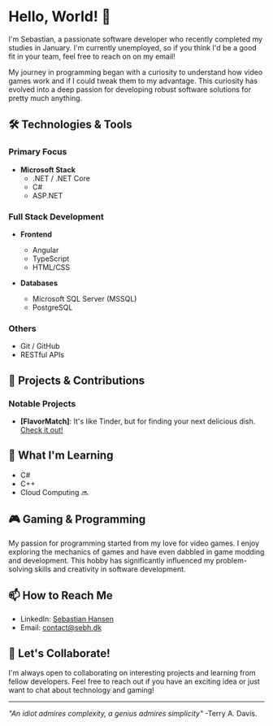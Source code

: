 # Hello, World! 👋

I'm Sebastian, a passionate software developer who recently completed my studies in January. I'm currently unemployed, so if you think I'd be a good fit in your team, feel free to reach on on my email!

My journey in programming began with a curiosity to understand how video games work and if I could tweak them to my advantage. This curiosity has evolved into a deep passion for developing robust software solutions for pretty much anything.

## 🛠 Technologies & Tools

### Primary Focus
- **Microsoft Stack**
  - .NET / .NET Core
  - C#
  - ASP.NET

### Full Stack Development
- **Frontend**
  - Angular
  - TypeScript
  - HTML/CSS

- **Databases**
  - Microsoft SQL Server (MSSQL)
  - PostgreSQL

### Others
- Git / GitHub
- RESTful APIs

## 🔭 Projects & Contributions

### Notable Projects
- **[FlavorMatch]**: It's like Tinder, but for finding your next delicious dish. [Check it out!](https://github.com/sebhansen/FlavorMatch)

## 🌱 What I'm Learning
- C#
- C++
- Cloud Computing 🔜

## 🎮 Gaming & Programming
My passion for programming started from my love for video games. I enjoy exploring the mechanics of games and have even dabbled in game modding and development. This hobby has significantly influenced my problem-solving skills and creativity in software development.

## 📫 How to Reach Me
- LinkedIn: [Sebastian Hansen](https://www.linkedin.com/in/sebastian-hansen-777905220/)
- Email: [contact@sebh.dk](mailto:contact@sebh.dk)

## 🚀 Let's Collaborate!
I'm always open to collaborating on interesting projects and learning from fellow developers. Feel free to reach out if you have an exciting idea or just want to chat about technology and gaming!

---

*"An idiot admires complexity, a genius admires simplicity"* -Terry A. Davis.
